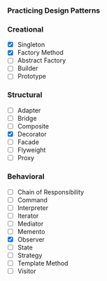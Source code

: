 ### Practicing Design Patterns

### Creational

-   [x] Singleton
-   [x] Factory Method
-   [ ] Abstract Factory
-   [ ] Builder
-   [ ] Prototype

### Structural

-   [ ] Adapter
-   [ ] Bridge
-   [ ] Composite
-   [x] Decorator
-   [ ] Facade
-   [ ] Flyweight
-   [ ] Proxy

### Behavioral

-   [ ] Chain of Responsibility
-   [ ] Command
-   [ ] Interpreter
-   [ ] Iterator
-   [ ] Mediator
-   [ ] Memento
-   [x] Observer
-   [ ] State
-   [ ] Strategy
-   [ ] Template Method
-   [ ] Visitor
